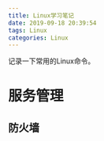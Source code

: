 ```yaml
---
title: Linux学习笔记
date: 2019-09-18 20:39:54
tags: Linux
categories: Linux
---
```


记录一下常用的Linux命令。

# 服务管理
## 防火墙

<!--more-->
